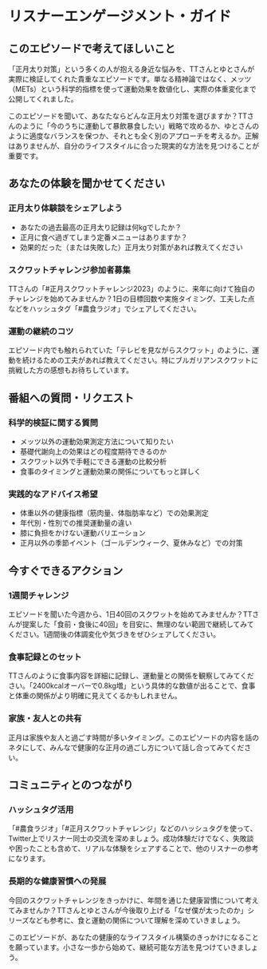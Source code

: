 # リスナーエンゲージメント・ガイド

## このエピソードで考えてほしいこと

「正月太り対策」という多くの人が抱える身近な悩みを、TTさんとゆとさんが実際に検証してくれた貴重なエピソードです。単なる精神論ではなく、メッツ（METs）という科学的指標を使って運動効果を数値化し、実際の体重変化まで公開してくれました。

このエピソードを聞いて、あなたならどんな正月太り対策を選びますか？TTさんのように「今のうちに運動して暴飲暴食したい」戦略で攻めるか、ゆとさんのように適度なバランスを保つか、それとも全く別のアプローチを考えるか。正解はありませんが、自分のライフスタイルに合った現実的な方法を見つけることが重要です。

## あなたの体験を聞かせてください

### 正月太り体験談をシェアしよう
- あなたの過去最高の正月太り記録は何kgでしたか？
- 正月に食べ過ぎてしまう定番メニューはありますか？
- 効果的だった（または失敗した）正月太り対策があれば教えてください

### スクワットチャレンジ参加者募集
TTさんの「#正月スクワットチャレンジ2023」のように、来年に向けて独自のチャレンジを始めてみませんか？1日の目標回数や実施タイミング、工夫した点などをハッシュタグ「#農食ラジオ」でシェアしてください。

### 運動の継続のコツ
エピソード内でも触れられていた「テレビを見ながらスクワット」のように、運動を続けるための工夫があれば教えてください。特にブルガリアンスクワットに挑戦した方の感想もお待ちしています。

## 番組への質問・リクエスト

### 科学的検証に関する質問
- メッツ以外の運動効果測定方法について知りたい
- 基礎代謝向上の効果はどの程度期待できるのか
- スクワット以外で手軽にできる運動の比較分析
- 食事のタイミングと運動効果の関係についてもっと詳しく

### 実践的なアドバイス希望
- 体重以外の健康指標（筋肉量、体脂肪率など）での効果測定
- 年代別・性別での推奨運動量の違い
- 膝に負担をかけない運動バリエーション
- 正月以外の季節イベント（ゴールデンウィーク、夏休みなど）での対策

## 今すぐできるアクション

### 1週間チャレンジ
エピソードを聞いた今週から、1日40回のスクワットを始めてみませんか？TTさんが提案した「食前・食後に40回」を目安に、無理のない範囲で継続してみてください。1週間後の体調変化や気づきをぜひシェアしてください。

### 食事記録とのセット
TTさんのように食事内容を詳細に記録し、運動量との関係を観察してみてください。「2400kcalオーバーで0.8kg増」という具体的な数値が出ることで、食事と体重の関係がより明確に見えてくるかもしれません。

### 家族・友人との共有
正月は家族や友人と過ごす時間が多いタイミング。このエピソードの内容を話のネタにして、みんなで健康的な正月の過ごし方について話し合ってみてください。

## コミュニティとのつながり

### ハッシュタグ活用
「#農食ラジオ」「#正月スクワットチャレンジ」などのハッシュタグを使って、Twitter上でリスナー同士の交流を深めましょう。成功体験だけでなく、失敗談や困ったことも含めて、リアルな体験をシェアすることで、他のリスナーの参考になります。

### 長期的な健康習慣への発展
今回のスクワットチャレンジをきっかけに、年間を通じた健康習慣について考えてみませんか？TTさんとゆとさんが今後取り上げる「なぜ僕が太ったのか」シリーズなども参考に、食と運動の関係について理解を深めていきましょう。

このエピソードが、あなたの健康的なライフスタイル構築のきっかけになることを願っています。小さな一歩から始めて、継続可能な方法を見つけていきましょう。
